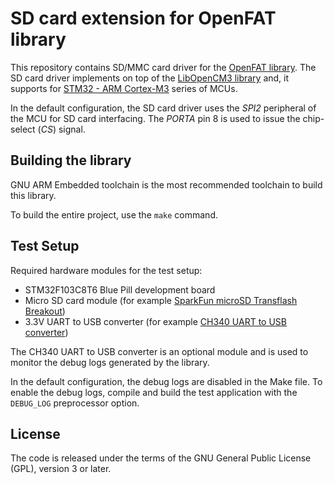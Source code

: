 # SD card extension for OpenFAT library

This repository contains SD/MMC card driver for the [OpenFAT library](https://github.com/tmolteno/openfat). The SD card driver implements on top of the [LibOpenCM3 library](https://libopencm3.org/) and, it supports for [STM32 - ARM Cortex-M3](https://www.st.com/en/microcontrollers-microprocessors/stm32-32-bit-arm-cortex-mcus.html) series of MCUs.

In the default configuration, the SD card driver uses the *SPI2* peripheral of the MCU for SD card interfacing. The *PORTA* pin 8 is used to issue the chip-select (*CS*) signal.

## Building the library

GNU ARM Embedded toolchain is the most recommended toolchain to build this library.

To build the entire project, use the `make` command.

## Test Setup

Required hardware modules for the test setup:

- STM32F103C8T6 Blue Pill development board
- Micro SD card module (for example [SparkFun microSD Transflash Breakout](https://www.sparkfun.com/products/544))
- 3.3V UART to USB converter (for example [CH340 UART to USB converter](https://www.sparkfun.com/products/14050))

The CH340 UART to USB converter is an optional module and is used to monitor the debug logs generated by the library. 

In the default configuration, the debug logs are disabled in the Make file. To enable the debug logs, compile and build the test application with the `DEBUG_LOG` preprocessor option.

## License

The code is released under the terms of the GNU General Public License (GPL), version 3 or later.
